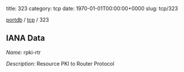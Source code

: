 title: 323
category: tcp
date: 1970-01-01T00:00:00+0000
slug: tcp/323

[portdb](/) / [tcp](/category/tcp.html) / 323


## IANA Data

_Name:_ rpki-rtr

_Description:_ Resource PKI to Router Protocol

